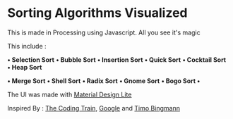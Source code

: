 # Sorting Algorithms Visualized

This is made in Processing using Javascript. All you see it's magic

This include : 

 **• Selection Sort** **• Bubble Sort** **• Insertion Sort** **• Quick Sort** **• Cocktail Sort** **• Heap Sort** 

 **• Merge Sort**  **• Shell Sort** **• Radix Sort** **• Gnome Sort** **• Bogo Sort •**

 The UI was made with [Material Design Lite](https://getmdl.io/)

 Inspired By : [The Coding Train](https://www.youtube.com/user/shiffman), [Google](https://www.google.com/) and [Timo Bingmann
](https://www.youtube.com/watch?v=kPRA0W1kECg)